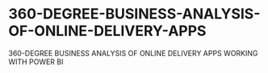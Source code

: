 # 360-DEGREE-BUSINESS-ANALYSIS-OF-ONLINE-DELIVERY-APPS
360-DEGREE BUSINESS ANALYSIS OF ONLINE DELIVERY APPS WORKING WITH POWER BI
